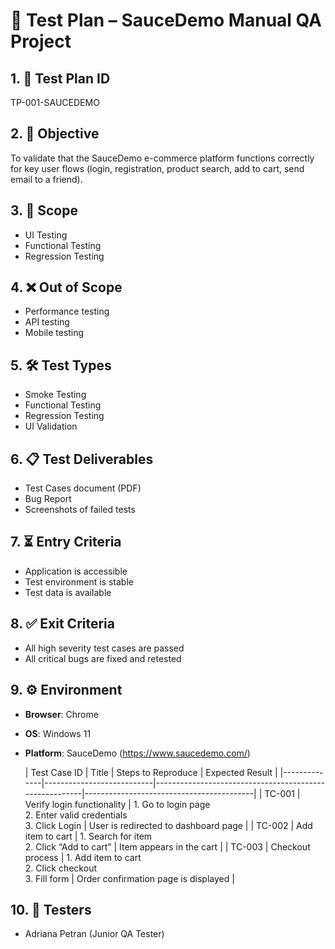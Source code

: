 # 🧪 Test Plan – SauceDemo Manual QA Project

## 1. 📌 Test Plan ID
TP-001-SAUCEDEMO

## 2. 🎯 Objective
To validate that the SauceDemo e-commerce platform functions correctly for key user flows (login, registration, product search, add to cart, send email to a friend).

## 3. 🧱 Scope
- UI Testing
- Functional Testing
- Regression Testing

## 4. ❌ Out of Scope
- Performance testing
- API testing
- Mobile testing

## 5. 🛠️ Test Types
- Smoke Testing
- Functional Testing
- Regression Testing
- UI Validation

## 6. 📋 Test Deliverables
- Test Cases document (PDF)
- Bug Report
- Screenshots of failed tests

## 7. ⏳ Entry Criteria
- Application is accessible
- Test environment is stable
- Test data is available

## 8. ✅ Exit Criteria
- All high severity test cases are passed
- All critical bugs are fixed and retested

## 9. ⚙️ Environment
- **Browser**: Chrome
- **OS**: Windows 11
- **Platform**: SauceDemo (https://www.saucedemo.com/)

  | Test Case ID | Title                     | Steps to Reproduce                                     | Expected Result                         |
|--------------|---------------------------|--------------------------------------------------------|------------------------------------------|
| TC-001       | Verify login functionality | 1. Go to login page<br>2. Enter valid credentials<br>3. Click Login | User is redirected to dashboard page     |
| TC-002       | Add item to cart          | 1. Search for item<br>2. Click “Add to cart”           | Item appears in the cart                 |
| TC-003       | Checkout process          | 1. Add item to cart<br>2. Click checkout<br>3. Fill form | Order confirmation page is displayed     |


## 10. 👤 Testers
- Adriana Petran (Junior QA Tester)


